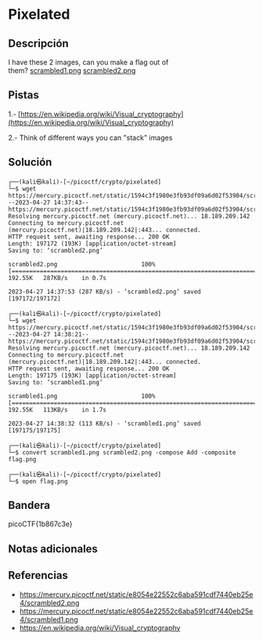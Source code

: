 # Pixelated

## Descripción

I have these 2 images, can you make a flag out of them? [scrambled1.png](https://mercury.picoctf.net/static/e8054e22552c6aba591cdf7440eb25e4/scrambled1.png) [scrambled2.png](https://mercury.picoctf.net/static/e8054e22552c6aba591cdf7440eb25e4/scrambled2.png)

## Pistas

1.- [https://en.wikipedia.org/wiki/Visual_cryptography](https://en.wikipedia.org/wiki/Visual_cryptography)

2.- Think of different ways you can "stack" images

## Solución

```
┌──(kali㉿kali)-[~/picoctf/crypto/pixelated]
└─$ wget https://mercury.picoctf.net/static/1594c3f1980e3fb93df09a6d02f53904/scrambled2.png
--2023-04-27 14:37:43--  https://mercury.picoctf.net/static/1594c3f1980e3fb93df09a6d02f53904/scrambled2.png
Resolving mercury.picoctf.net (mercury.picoctf.net)... 18.189.209.142
Connecting to mercury.picoctf.net (mercury.picoctf.net)|18.189.209.142|:443... connected.
HTTP request sent, awaiting response... 200 OK
Length: 197172 (193K) [application/octet-stream]
Saving to: ‘scrambled2.png’

scrambled2.png                        100%[======================================================================>] 192.55K   287KB/s    in 0.7s    

2023-04-27 14:37:53 (287 KB/s) - ‘scrambled2.png’ saved [197172/197172]

┌──(kali㉿kali)-[~/picoctf/crypto/pixelated]
└─$ wget https://mercury.picoctf.net/static/1594c3f1980e3fb93df09a6d02f53904/scrambled1.png
--2023-04-27 14:38:21--  https://mercury.picoctf.net/static/1594c3f1980e3fb93df09a6d02f53904/scrambled1.png
Resolving mercury.picoctf.net (mercury.picoctf.net)... 18.189.209.142
Connecting to mercury.picoctf.net (mercury.picoctf.net)|18.189.209.142|:443... connected.
HTTP request sent, awaiting response... 200 OK
Length: 197175 (193K) [application/octet-stream]
Saving to: ‘scrambled1.png’

scrambled1.png                        100%[======================================================================>] 192.55K   113KB/s    in 1.7s    

2023-04-27 14:38:32 (113 KB/s) - ‘scrambled1.png’ saved [197175/197175]

┌──(kali㉿kali)-[~/picoctf/crypto/pixelated]
└─$ convert scrambled1.png scrambled2.png -compose Add -composite flag.png
                                                                                    ┌──(kali㉿kali)-[~/picoctf/crypto/pixelated]
└─$ open flag.png  
```

## Bandera

picoCTF{1b867c3e}

## Notas adicionales



## Referencias
- https://mercury.picoctf.net/static/e8054e22552c6aba591cdf7440eb25e4/scrambled2.png
- https://mercury.picoctf.net/static/e8054e22552c6aba591cdf7440eb25e4/scrambled1.png
- https://en.wikipedia.org/wiki/Visual_cryptography